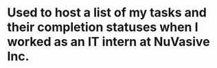 # Used to host a list of my tasks and their completion statuses when I worked as an IT intern at NuVasive Inc. 
